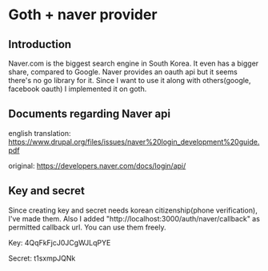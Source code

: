 # Goth + naver provider

## Introduction

Naver.com is the biggest search engine in South Korea. It even has a bigger share, compared to Google. Naver provides an oauth api but it seems there's no go library for it. Since I want to use it along with others(google, facebook oauth) I implemented it on goth.

## Documents regarding Naver api
english translation: https://www.drupal.org/files/issues/naver%20login_development%20guide.pdf

original: https://developers.naver.com/docs/login/api/


## Key and secret

Since creating key and secret needs korean citizenship(phone verification), I've made them. Also I added "http://localhost:3000/auth/naver/callback" as permitted callback url. You can use them freely.

Key: 4QqFkFjcJ0JCgWJLqPYE

Secret: t1sxmpJQNk


